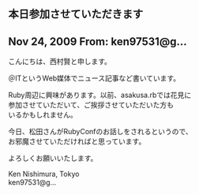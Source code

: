 ## 本日参加させていただきます

## Nov 24, 2009 From: ken97531@g...

こんにちは、西村賢と申します。

＠ITというWeb媒体でニュース記事など書いています。

Ruby周辺に興味があります。以前、asakusa.rbでは花見に  
参加させていただいて、ご挨拶させていただいた方も  
いるかもしれません。

今日、松田さんがRubyConfのお話しをされるというので、  
お邪魔させていただければと思っています。

よろしくお願いいたします。

Ken Nishimura, Tokyo  
ken97531@g...

